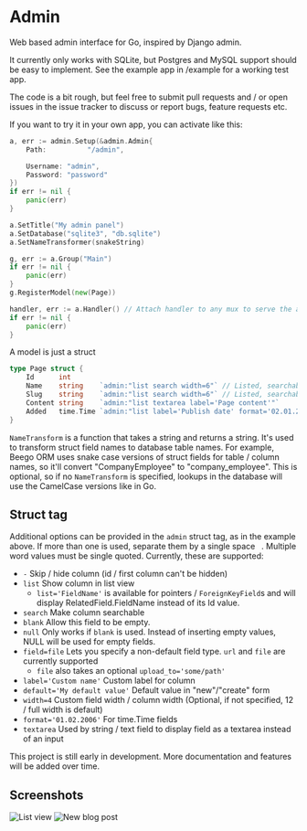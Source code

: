Admin
=====

Web based admin interface for Go, inspired by Django admin.

It currently only works with SQLite, but Postgres and MySQL support should be easy to implement. See the example app in /example for a working test app.

The code is a bit rough, but feel free to submit pull requests and / or open issues in the issue tracker to discuss or report bugs, feature requests etc.

If you want to try it in your own app, you can activate like this:

```go
a, err := admin.Setup(&admin.Admin{
	Path:          "/admin",

	Username: "admin",
	Password: "password"
})
if err != nil {
	panic(err)
}

a.SetTitle("My admin panel")
a.SetDatabase("sqlite3", "db.sqlite")
a.SetNameTransformer(snakeString)

g, err := a.Group("Main")
if err != nil {
	panic(err)
}
g.RegisterModel(new(Page))

handler, err := a.Handler() // Attach handler to any mux to serve the admin panel.
if err != nil {
	panic(err)
}
```

A model is just a struct

```go
type Page struct {
	Id      int
	Name    string    `admin:"list search width=6"` // Listed, searchable and half width (12 columns is full width)
	Slug    string    `admin:"list search width=6"` // Listed, searchable and half width (displayed to the right of Name in edit form)
	Content string    `admin:"list textarea label='Page content'"`
	Added   time.Time `admin:"list label='Publish date' format='02.01.2006'"`
}
```

`NameTransform` is a function that takes a string and returns a string. It's used to transform struct field names to database table names. For example, Beego ORM uses snake case versions of struct fields for table / column names, so it'll convert "CompanyEmployee" to "company_employee". This is optional, so if no `NameTransform` is specified, lookups in the database will use the CamelCase versions like in Go.

Struct tag
----------

Additional options can be provided in the `admin` struct tag, as in the example above. If more than one is used, separate them by a single space ` `. Multiple word values must be single quoted. Currently, these are supported:

-   `-` Skip / hide column (id / first column can't be hidden)
-   `list` Show column in list view
    -   `list='FieldName'` is available for pointers / `ForeignKeyField`s and will display RelatedField.FieldName instead of its Id value.
-   `search` Make column searchable
-   `blank` Allow this field to be empty.
-   `null` Only works if `blank` is used. Instead of inserting empty values, NULL will be used for empty fields.
-   `field=file` Lets you specify a non-default field type. `url` and `file` are currently supported
    -   `file` also takes an optional `upload_to='some/path'`
-   `label='Custom name'` Custom label for column
-   `default='My default value'` Default value in "new"/"create" form
-   `width=4` Custom field width / column width (Optional, if not specified, 12 / full width is default)
-   `format='01.02.2006'` For time.Time fields
-   `textarea` Used by string / text field to display field as a textarea instead of an input

This project is still early in development. More documentation and features will be added over time.

Screenshots
-----------

![List view](/../master/screenshots/list.png?raw=true "List view")
![New blog post](/../master/screenshots/new.png?raw=true "New blog post")